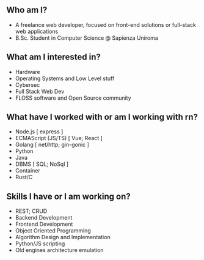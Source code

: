 ## Who am I? 
- A freelance web developer, focused on front-end solutions or full-stack web applications 
- B.Sc. Student in Computer Science @ Sapienza Uniroma

## What am I interested in? 
- Hardware
- Operating Systems and Low Level stuff
- Cybersec
- Full Stack Web Dev 
- FLOSS software and Open Source community
  
## What have I worked with or am I working with rn?
- Node.js [ express ] 
- ECMAScript (JS/TS) [ Vue; React ] 
- Golang [ net/http; gin-gonic ]
- Python 
- Java
- DBMS [ SQL; NoSql ] 
- Container
- Rust/C 

## Skills I have or I am working on?
- REST; CRUD
- Backend Development 
- Frontend Development 
- Object Oriented Programming
- Algorithm Design and Implementation
- Python/JS scripting
- Old engines architecture emulation



